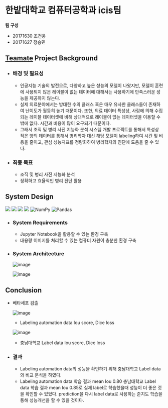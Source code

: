 # 한밭대학교 컴퓨터공학과 icis팀

**팀 구성**
- 20171630 조건웅
- 20171627 정승민

## <u>Teamate</u> Project Background
- ### 배경 및 필요성
    - 인공지능 기술의 발전으로, 다양하고 높은 성능의 모델이 나왔지만, 모델이 훈련에 사용되지 않은 레이블이 없는 데이터에 대해서는 사용하기에 만족스러운 성능을 제공하지 않는다. 
    - 실제 의료분야에서는 방대한 수의 클래스 혹은 매우 유사한 클래스들이 존재하여 난이도가 월등히 높기 때문이다. 또한, 의료 데이터 특성상, 사람에 의해 수집되는 레이블 데이터셋에 비해 상대적으로 레이블이 없는 데이터셋을 이용할 수 밖에 없다. 시간과 비용이 많이 요구되기 때문이다. 
    - 그래서 조직 및 병리 사진 지능화 분석 시스템 개발 프로젝트를 통해서 특성상 적은 양의 데이터를 통해서 병리학자 대신 해당 모델이 labeling하여 시간 및 비용을 줄이고, 관심 성능지표를 정량화하여 병리학자의 진단에 도움을 줄 수 있다.

- ### 최종 목표
    - 조직 및 병리 사진 지능화 분석
    - 정확하고 효율적인 병리 진단 활용
  
## System Design
<img src="https://img.shields.io/badge/Python-1572B6?style=for-the-badge&logo=Python&logoColor=white"> <img src="https://img.shields.io/badge/Pytorch-FF8000?style=for-the-badge&logo=Pytorch&logoColor=white"> <img src="https://img.shields.io/badge/Docker-2ECCFA?style=for-the-badge&logo=Docker&logoColor=white"> <img src="https://img.shields.io/badge/Opencv-D7DF01?style=for-the-badge&logo=Opencv&logoColor=white"> ![NumPy](https://img.shields.io/badge/numpy-%23013243.svg?style=for-the-badge&logo=numpy&logoColor=white) ![Pandas](https://img.shields.io/badge/pandas-%23150458.svg?style=for-the-badge&logo=pandas&logoColor=white)
  - ### System Requirements
    - Jupyter Notebook을 활용할 수 있는 환경 구축
    - 대용량 이미지를 처리할 수 있는 컴퓨터 자원이 충분한 환경 구축
  - ### System Architecture
    ![image](https://user-images.githubusercontent.com/80460636/206115032-cf29220f-0f08-4f93-9311-bb1f77024d7a.png)
    
    
    ![image](https://user-images.githubusercontent.com/80460636/206119023-2219dfb7-3b6d-4d5a-8421-af5465fffcb5.png)

## Conclusion
  - 베타세포 검출
  
    ![image](https://user-images.githubusercontent.com/115348323/206132251-3204d9ae-fdd7-44c0-960e-94b031fcb06d.png)
    - Labeling automation data Iou score, Dice loss
    
    ![image](https://user-images.githubusercontent.com/115348323/206132455-7100c2b4-63a2-4abf-97d9-09292c3dee65.png)
    - 충남대학교 Label data Iou score, Dice loss

  - ### 결과
    - Labeling automation data의 성능을 확인하기 위해 충남대학교 Label data와 비교 분석을 하였다.
    - Labeling automation data 학습 결과 mean Iou 0.80 충남대학교 Label data 학습 결과 mean Iou 0.85로 실제 label로 학습했을때 성능이 더 좋은 것을 확인할 수 있었다. prediction을 다시 label data로 사용하는 준지도 학습을 통해 성능개선을 할 수 있을 것이다. 

